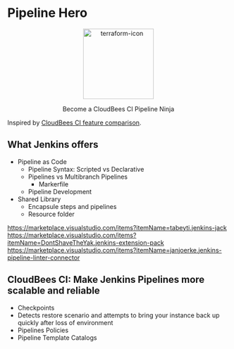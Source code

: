 # Pipeline Hero

<p align="center">
  <img alt="terraform-icon" src="https://wiki.jenkins-ci.org/JENKINS/attachments/2916393/75071688.svg" height="160" />
  <p align="center">Become a CloudBees CI Pipeline Ninja</p>
</p>

Inspired by [CloudBees CI feature comparison](https://docs.cloudbees.com/docs/cloudbees-ci/latest/feature-definition).

## What Jenkins offers

* Pipeline as Code
  * Pipeline Syntax: Scripted vs Declarative
  * Pipelines vs Multibranch Pipelines
    * Markerfile
  * Pipeline Development
* Shared Library
  * Encapsule steps and pipelines
  * Resource folder

https://marketplace.visualstudio.com/items?itemName=tabeyti.jenkins-jack
https://marketplace.visualstudio.com/items?itemName=DontShaveTheYak.jenkins-extension-pack
https://marketplace.visualstudio.com/items?itemName=janjoerke.jenkins-pipeline-linter-connector

## CloudBees CI: Make Jenkins Pipelines more scalable and reliable

* Checkpoints
* Detects restore scenario and attempts to bring your instance back up quickly after loss of environment
* Pipelines Policies
* Pipeline Template Catalogs
